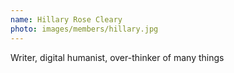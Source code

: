 ```yaml
---
name: Hillary Rose Cleary
photo: images/members/hillary.jpg
---
```

Writer, digital humanist, over-thinker of many things